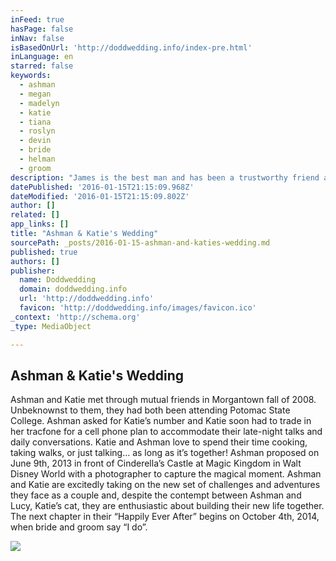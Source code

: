 ```yaml
---
inFeed: true
hasPage: false
inNav: false
isBasedOnUrl: 'http://doddwedding.info/index-pre.html'
inLanguage: en
starred: false
keywords:
  - ashman
  - megan
  - madelyn
  - katie
  - tiana
  - roslyn
  - devin
  - bride
  - helman
  - groom
description: "James is the best man and has been a trustworthy friend and like a brother to the groom. From soccer to bowling, elementary school to college, he has always been there for Ashman and had his back. Many of Ashman's best memories are shared with James and he couldn't imagine a more suitable best man."
datePublished: '2016-01-15T21:15:09.968Z'
dateModified: '2016-01-15T21:15:09.802Z'
author: []
related: []
app_links: []
title: "Ashman & Katie's Wedding"
sourcePath: _posts/2016-01-15-ashman-and-katies-wedding.md
published: true
authors: []
publisher:
  name: Doddwedding
  domain: doddwedding.info
  url: 'http://doddwedding.info'
  favicon: 'http://doddwedding.info/images/favicon.ico'
_context: 'http://schema.org'
_type: MediaObject

---
```

<article style=""><h1>Ashman &amp; Katie's Wedding</h1><p>Ashman and Katie met through mutual friends in Morgantown fall of 2008.  Unbeknownst to them, they had both been attending Potomac State College.  Ashman asked for Katie’s number and Katie soon had to trade in her tracfone for a cell phone plan to accommodate their late-night talks and daily conversations.  Katie and Ashman love to spend their time cooking, taking walks, or just talking… as long as it’s together!  Ashman proposed on June 9th, 2013 in front of Cinderella’s Castle at Magic Kingdom in Walt Disney World with a photographer to capture the magical moment.  Ashman and Katie are excitedly taking on the new set of challenges and adventures they face as a couple and, despite the contempt between Ashman and Lucy, Katie’s cat, they are enthusiastic about building their new life together.  The next chapter in their “Happily Ever After” begins on October 4th, 2014, when bride and groom say “I do”.</p><img src="https://s3-us-west-2.amazonaws.com/the-grid-img/p/6f0e0271fe6af6a4f9925801cb90ea1ce368ab34.jpg" /></article>